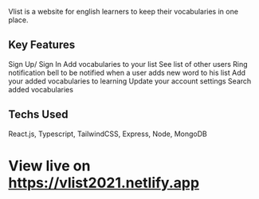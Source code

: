 Vlist is a website for english learners to keep their vocabularies in one place. 

## Key Features

Sign Up/ Sign In
Add vocabularies to your list
See list of other users
Ring notification bell to be notified when a user adds new word to his list
Add your added vocabularies to learning
Update your account settings
Search added vocabularies

## Techs Used
React.js, Typescript, TailwindCSS, Express, Node, MongoDB

# View live on https://vlist2021.netlify.app
